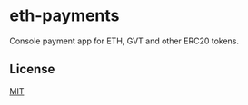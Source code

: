 # eth-payments
Console payment app for ETH, GVT and other ERC20 tokens.

## License
[MIT](https://github.com/GenesisVision/eth-payments/blob/master/LICENSE)

